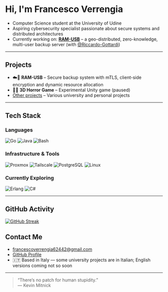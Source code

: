 # Hi, I'm Francesco Verrengia 

- Computer Science student at the University of Udine  
- Aspiring cybersecurity specialist passionate about secure systems and distributed architectures  
- Currently working on: [**RAM-USB**](https://github.com/Riccardo-Gottardi/backup_service) – a geo-distributed, zero-knowledge, multi-user backup server (with [@Riccardo-Gottardi](https://github.com/Riccardo-Gottardi))

---

## Projects

- ☁️🔐 **RAM-USB** – Secure backup system with mTLS, client-side encryption and dynamic resource allocation  
- 🏨🥩 **3D Horror Game** – Experimental Unity game (paused)  
- [Other projects](https://github.com/Verryx-02/Personal-Projects) – Various university and personal projects

---
## Tech Stack
### Languages
![Go](https://img.shields.io/badge/Go-00ADD8?style=for-the-badge&logo=go&logoColor=white)
![Java](https://img.shields.io/badge/Java-007396?style=for-the-badge&logo=java&logoColor=white)
![Bash](https://img.shields.io/badge/Bash-4EAA25?style=for-the-badge&logo=gnu-bash&logoColor=white)

### Infrastructure & Tools  
![Proxmox](https://img.shields.io/badge/Proxmox-000000?style=for-the-badge&logo=proxmox&logoColor=white)
![Tailscale](https://img.shields.io/badge/Tailscale-0043CE?style=for-the-badge&logo=tailscale&logoColor=white)
![PostgreSQL](https://img.shields.io/badge/PostgreSQL-336791?style=for-the-badge&logo=postgresql&logoColor=white)
![Linux](https://img.shields.io/badge/Linux-FCC624?style=for-the-badge&logo=linux&logoColor=black)

### Currently Exploring
![Erlang](https://img.shields.io/badge/Erlang-A90533?style=for-the-badge&logo=erlang&logoColor=white)
![C#](https://img.shields.io/badge/C%23-239120?style=for-the-badge&logo=c-sharp&logoColor=white)

---

## GitHub Activity

[![GitHub Streak](https://github-readme-streak-stats.herokuapp.com/?user=Verryx-02)](https://git.io/streak-stats)  

## Contact Me

- francescoverrengia62442@gmail.com  
- [GitHub Profile](https://github.com/Verryx-02)  
- 🇮🇹 Based in Italy — some university projects are in Italian; English versions coming not so soon

---

> “There’s no patch for human stupidity.”  
> — Kevin Mitnick
